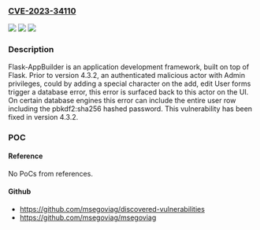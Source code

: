 ### [CVE-2023-34110](https://cve.mitre.org/cgi-bin/cvename.cgi?name=CVE-2023-34110)
![](https://img.shields.io/static/v1?label=Product&message=Flask-AppBuilder&color=blue)
![](https://img.shields.io/static/v1?label=Version&message=%3C%204.3.2%20&color=brightgreen)
![](https://img.shields.io/static/v1?label=Vulnerability&message=CWE-209%3A%20Generation%20of%20Error%20Message%20Containing%20Sensitive%20Information&color=brightgreen)

### Description

Flask-AppBuilder is an application development framework, built on top of Flask. Prior to version 4.3.2, an authenticated malicious actor with Admin privileges, could by adding a special character on the add, edit User forms trigger a database error, this error is surfaced back to this actor on the UI. On certain database engines this error can include the entire user row including the pbkdf2:sha256 hashed password. This vulnerability has been fixed in version 4.3.2.

### POC

#### Reference
No PoCs from references.

#### Github
- https://github.com/msegoviag/discovered-vulnerabilities
- https://github.com/msegoviag/msegoviag


